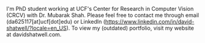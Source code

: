 I'm PhD student working at UCF's Center for Research in Computer Vision (CRCV) with Dr. Mubarak Shah. Please feel free to contact me through email (da625117[at]ucf[dot]edu) or LinkedIn (https://www.linkedin.com/in/david-shatwell/?locale=en_US). To view my (outdated) portfolio, visit my website at davidshatwell.com.

<!-- - 👋 Hi, I’m David Shatwell
- 👀 I’m interested in Computer Vision and Machine Learning
- 📫 You can reach me by sending me an e-mail (dshatwell23@gmail.com) or a message on LinkedIn (https://www.linkedin.com/in/david-shatwell/?locale=en_US) -->

<!---
- 💞️ I’m looking to collaborate on ...
--->

<!---
dshatwell23/dshatwell23 is a ✨ special ✨ repository because its `README.md` (this file) appears on your GitHub profile.
You can click the Preview link to take a look at your changes.
--->
